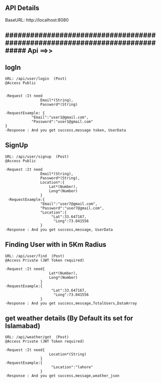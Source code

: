 ## API Details

BaseURL: http://localhost:8080

## ############################################################################# Api ==>>

## logIn

    URL: /api/user/login  (Post)
    @Access Public


    -Request :It need
                    Email*(String),
                    Password*(String)

    -RequestExample: {
                "Email":"user1@gmail.com",
                "Password":"user1@gmail.com"
    }
    -Response : And you get success,message token, UserData

## SignUp

    URL: /api/user/signup  (Post)
    @Access Public

    -Request :It need
                    Email*(String),
                    Password*(String),
                    Location*:{
                        Lat*(Number),
                        Long*(Number)
                    }
     -RequestExample:{
                    "Email":"user7@gmail.com",
                    "Password":"user7@gmail.com",
                    "Location":{
                         "Lat":33.647167,
                          "Long":73.041556
                    }
    -Response : And you get success,message, UserData
## Finding User with in 5Km Radius

    URL: /api/user/find  (Post)
    @Access Private (JWT Token required)

    -Request :It need{
                        Lat*(Number),
                        Long*(Number)
                    }
    -RequestExample:{
                         "Lat":33.647167,
                          "Long":73.041556
                    }
    -Response : And you get success,message,TotalUsers,DataArray

## get weather details (By Default its set for Islamabad)

    URL: /api/weather/get  (Post)
    @Access Private (JWT Token required)

    -Request :It need{
                        Location*(String)
                    }
    -RequestExample:{
                         "Location":"lahore"
                    }
    -Response : And you get success,message,weather_json


